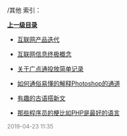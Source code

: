 /其他 索引：


**[上一级目录](/index.md)**

- [互联网产品迭代](/其他/互联网产品迭代.md)

- [互联网信息终极概念](/其他/互联网信息终极概念.md)

- [关于广点通投放简单记录](/其他/关于广点通投放简单记录.md)

- [如何通俗易懂的解释Photoshop的通道](/其他/如何通俗易懂的解释Photoshop的通道.md)

- [有趣的古语搭新文](/其他/有趣的古语搭新文.md)

- [那些程序员的梗比如PHP是最好的语言](/其他/那些程序员的梗比如PHP是最好的语言.md)


<font size=2 color='grey'> 2019-04-23 11:35 </font>
